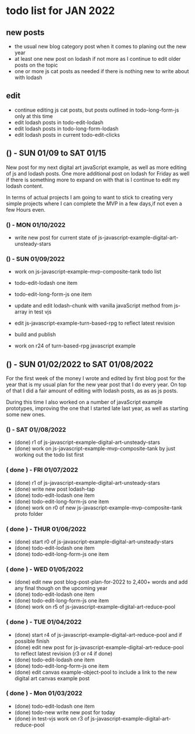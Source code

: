# todo list for JAN 2022

## new posts
* the usual new blog category post when it comes to planing out the new year
* at least one new post on lodash if not more as I continue to edit older posts on the topic
* one or more js cat posts as needed if there is nothing new to write about with lodash

## edit
* continue editing js cat posts, but posts outlined in todo-long-form-js only at this time
* edit lodash posts in todo-edit-lodash
* edit lodash posts in todo-long-form-lodash
* edit lodash posts in current todo-edit-clicks

<!--
## () - SUN 01/23 to  SAT 01/29
## () - SUN 01/16 to  SAT 01/22

-->

## () - SUN 01/09 to SAT 01/15

New post for my next digital art javaScript example, as well as more editing of js and lodash posts. One more additional post on lodash for Friday as well if there is something more to expand on with that is I continue to edit my lodash content.

In terms of actual projects I am going to want to stick to creating very simple projects where I can complete the MVP in a few days,if not even a few Hours even.

### () - MON 01/10/2022

* write new post for current state of js-javascript-example-digital-art-unsteady-stars

### () - SUN 01/09/2022

* work on js-javascript-example-mvp-composite-tank todo list

* todo-edit-lodash one item
* todo-edit-long-form-js one item
* update and edit lodash-chunk with vanilla javaScript method from js-array in test vjs
* edit js-javascript-example-turn-based-rpg to reflect latest revision
* build and publish

* work on r24 of turn-based-rpg javascript example

## () - SUN 01/02/2022 to  SAT 01/08/2022

For the first week of the money I wrote and edited by first blog post for the year that is my usual plan for the new year post that I do every year. On top of that I did a fair amount of editing with lodash posts, as as as js posts.

During this time I also worked on a number of javaScript example prototypes, improving the one that I started late last year, as well as starting some new ones.

### () - SAT 01//08/2022
* (done) r1 of js-javascript-example-digital-art-unsteady-stars
* (done) work on js-javascript-example-mvp-composite-tank by just working out the todo list first

### ( done ) - FRI 01/07/2022
* (done) r1 of js-javascript-example-digital-art-unsteady-stars
* (done) write new post lodash-tap
* (done) todo-edit-lodash one item
* (done) todo-edit-long-form-js one item
* (done) work on r0 of new js-javascript-example-mvp-composite-tank proto folder

### ( done ) - THUR 01/06/2022
* (done) start r0 of js-javascript-example-digital-art-unsteady-stars
* (done) todo-edit-lodash one item
* (done) todo-edit-long-form-js one item

### ( done ) - WED 01/05/2022
* (done) edit new post blog-post-plan-for-2022 to 2,400+ words and add any final though on the upcoming year
* (done) todo-edit-lodash one item
* (done) todo-edit-long-form-js one item
* (done) work on r5 of js-javascript-example-digital-art-reduce-pool

### ( done ) - TUE 01/04/2022
* (done) start r4 of js-javascript-example-digital-art-reduce-pool and if possible finish
* (done) edit new post for js-javascript-example-digital-art-reduce-pool to reflect latest revision (r3 or r4 if done)
* (done) todo-edit-lodash one item
* (done) todo-edit-long-form-js one item
* (done) edit canvas example-object-pool to include a link to the new digital art canvas example post

### ( done ) - Mon 01/03/2022
* (done) todo-edit-lodash one item
* (done) todo-new write new post for today
* (done) in test-vjs work on r3 of js-javascript-example-digital-art-reduce-pool

